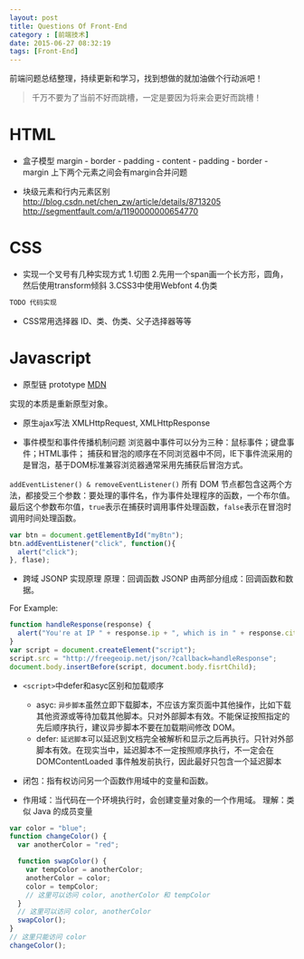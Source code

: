 ```yaml
---
layout: post
title: Questions Of Front-End
category : [前端技术]
date: 2015-06-27 08:32:19
tags: [Front-End]
---
```


前端问题总结整理，持续更新和学习，找到想做的就加油做个行动派吧！

<!--more-->

> 千万不要为了当前不好而跳槽，一定是要因为将来会更好而跳槽！

# HTML

+ 盒子模型
margin - border - padding - content - padding - border - margin
上下两个元素之间会有margin合并问题

+ 块级元素和行内元素区别
http://blog.csdn.net/chen_zw/article/details/8713205
http://segmentfault.com/a/1190000000654770

# CSS

+ 实现一个叉号有几种实现方式
1.切图 2.先用一个span画一个长方形，圆角，然后使用transform倾斜 3.CSS3中使用Webfont 4.伪类
```css
TODO 代码实现
```

+ CSS常用选择器
ID、类、伪类、父子选择器等等

# Javascript

+ 原型链 prototype
[MDN](https://developer.mozilla.org/zh-CN/docs/Web/JavaScript/Inheritance_and_the_prototype_chain)

实现的本质是重新原型对象。

+ 原生ajax写法
XMLHttpRequest, XMLHttpResponse

+ 事件模型和事件传播机制问题
浏览器中事件可以分为三种：鼠标事件；键盘事件；HTML事件；
捕获和冒泡的顺序在不同浏览器中不同，IE下事件流采用的是冒泡，基于DOM标准兼容浏览器通常采用先捕获后冒泡方式。

``addEventListener() & removeEventListener()``
所有 DOM 节点都包含这两个方法，都接受三个参数：要处理的事件名，作为事件处理程序的函数，一个布尔值。最后这个参数布尔值，``true``表示在捕获时调用事件处理函数，``false``表示在冒泡时调用时间处理函数。

```javascript
var btn = document.getElementById("myBtn");
btn.addEventListener("click", function(){
  alert("click");
}, flase);
```

+ 跨域 JSONP 实现原理
原理：回调函数
JSONP 由两部分组成：回调函数和数据。

For Example:
```javascript
function handleResponse(response) {
  alert("You're at IP " + response.ip + ", which is in " + response.city);
}
var script = document.createElement("script");
script.src = "http://freegeoip.net/json/?callback=handleResponse";
document.body.insertBefore(script, document.body.fisrtChild);
```

+ ``<script>``中defer和asyc区别和加载顺序
  - asyc: ``异步脚本``虽然立即下载脚本，不应该方案页面中其他操作，比如下载其他资源或等待加载其他脚本。只对外部脚本有效。不能保证按照指定的先后顺序执行，建议异步脚本不要在加载期间修改 DOM。
  - defer: ``延迟脚本``可以延迟到文档完全被解析和显示之后再执行。只针对外部脚本有效。在现实当中，延迟脚本不一定按照顺序执行，不一定会在 DOMContentLoaded 事件触发前执行，因此最好只包含一个延迟脚本

+ 闭包：指有权访问另一个函数作用域中的变量和函数。

+ 作用域：当代码在一个环境执行时，会创建变量对象的一个作用域。
理解：类似 Java 的成员变量
```javascript
var color = "blue";
function changeColor() {
  var anotherColor = "red";

  function swapColor() {
    var tempColor = anotherColor;
    anotherColor = color;
    color = tempColor;
    // 这里可以访问 color, anotherColor 和 tempColor
  }
  // 这里可以访问 color, anotherColor
  swapColor();
}
// 这里只能访问 color
changeColor();
```



